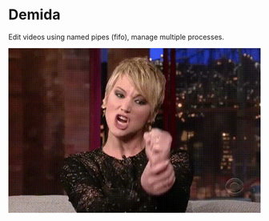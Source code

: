 # Demida

Edit videos using named pipes (fifo), manage multiple processes.

![Demida](https://raw.githubusercontent.com/shavit/Demida/master/doc/meme.gif)
